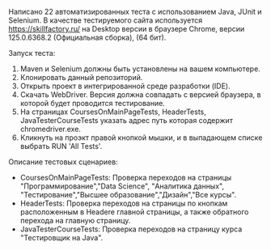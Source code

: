 Написано 22 автоматизированных теста с использованием Java, JUnit и Selenium.
В качестве тестируемого сайта используется https://skillfactory.ru/ на Desktop версии в браузере Chrome, версии  125.0.6368.2 (Официальная сборка), (64 бит).

Запуск теста:
1. Maven и Selenium должны быть установлены на вашем компьютере.
2. Клонировать данный репозиторий.
3. Открыть проект в интегрированной среде разработки (IDE).
4. Скачать WebDriver. Версия должна совпадать с версией браузера, в которой будет проводится тестирование.
5. На страницах CoursesOnMainPageTests, HeaderTests, JavaTesterCourseTests указать адрес путь которая содержит chromedriver.exe.
6. Кликнуть на проэкт правой кнопкой мышки, и в выпадающем списке выбрать RUN 'All Tests'.

Описание тестовых сценариев:
* CoursesOnMainPageTests: Проверка переходов на страницы "Программирование","Data Science", "Аналитика данных", "Тестирование","Высшее образование","Дизайн","Все курсы".
* HeaderTests: Проверка переходов на страницы по кнопкам расположенным в Headere главной страницы, а также обратного перехода на главную страницу.
* JavaTesterCourseTests: Проверка переходов на страницу курса "Тестировщик на Java".
